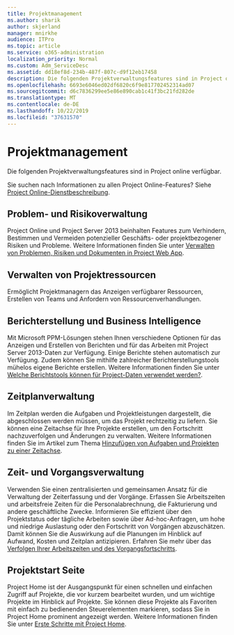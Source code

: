 ```yaml
---
title: Projektmanagement
ms.author: sharik
author: skjerland
manager: mnirkhe
audience: ITPro
ms.topic: article
ms.service: o365-administration
localization_priority: Normal
ms.custom: Adm_ServiceDesc
ms.assetid: dd18ef8d-234b-487f-807c-d9f12eb17458
description: Die folgenden Projektverwaltungsfeatures sind in Project online verfügbar.
ms.openlocfilehash: 6693e6046ed02df6820c6f9e817702452314ad07
ms.sourcegitcommit: d6c7836299ee5e86e890cab1c41f3bc21fd282de
ms.translationtype: MT
ms.contentlocale: de-DE
ms.lasthandoff: 10/22/2019
ms.locfileid: "37631570"
---
```

# <a name="project-management"></a>Projektmanagement

Die folgenden Projektverwaltungsfeatures sind in Project online verfügbar.
  
Sie suchen nach Informationen zu allen Project Online-Features? Siehe [Project Online-Dienstbeschreibung](project-online-service-description.md).
  
## <a name="issues-and-risk-management"></a>Problem- und Risikoverwaltung

Project Online und Project Server 2013 beinhalten Features zum Verhindern, Bestimmen und Vermeiden potenzieller Geschäfts- oder projektbezogener Risiken und Probleme. Weitere Informationen finden Sie unter [Verwalten von Problemen, Risiken und Dokumenten in Project Web App](https://go.microsoft.com/fwlink/?LinkId=402634).
  
## <a name="manage-project-resources"></a>Verwalten von Projektressourcen

Ermöglicht Projektmanagern das Anzeigen verfügbarer Ressourcen, Erstellen von Teams und Anfordern von Ressourcenverhandlungen.
  
## <a name="reporting-and-business-intelligence"></a>Berichterstellung und Business Intelligence

Mit Microsoft PPM-Lösungen stehen Ihnen verschiedene Optionen für das Anzeigen und Erstellen von Berichten und für das Arbeiten mit Project Server 2013-Daten zur Verfügung. Einige Berichte stehen automatisch zur Verfügung. Zudem können Sie mithilfe zahlreicher Berichterstellungstools mühelos eigene Berichte erstellen. Weitere Informationen finden Sie unter [Welche Berichtstools können für Project-Daten verwendet werden?](https://go.microsoft.com/fwlink/?LinkId=402642).
  
## <a name="schedule-management"></a>Zeitplanverwaltung

Im Zeitplan werden die Aufgaben und Projektleistungen dargestellt, die abgeschlossen werden müssen, um das Projekt rechtzeitig zu liefern. Sie können eine Zeitachse für Ihre Projekte erstellen, um den Fortschritt nachzuverfolgen und Änderungen zu verwalten. Weitere Informationen finden Sie im Artikel zum Thema [Hinzufügen von Aufgaben und Projekten zu einer Zeitachse](https://go.microsoft.com/fwlink/?LinkID=402655).
  
## <a name="time-and-task-management"></a>Zeit- und Vorgangsverwaltung

Verwenden Sie einen zentralisierten und gemeinsamen Ansatz für die Verwaltung der Zeiterfassung und der Vorgänge. Erfassen Sie Arbeitszeiten und arbeitsfreie Zeiten für die Personalabrechnung, die Fakturierung und andere geschäftliche Zwecke. Informieren Sie effizient über den Projektstatus oder tägliche Arbeiten sowie über Ad-hoc-Anfragen, um hohe und niedrige Auslastung oder den Fortschritt von Vorgängen abzuschätzen. Damit können Sie die Auswirkung auf die Planungen im Hinblick auf Aufwand, Kosten und Zeitplan antizipieren. Erfahren Sie mehr über das [Verfolgen Ihrer Arbeitszeiten und des Vorgangsfortschritts](https://go.microsoft.com/fwlink/p/?LinkId=271321).

## <a name="project-home"></a>Projektstart Seite

Project Home ist der Ausgangspunkt für einen schnellen und einfachen Zugriff auf Projekte, die vor kurzem bearbeitet wurden, und um wichtige Projekte im Hinblick auf Projekte. Sie können diese Projekte als Favoriten mit einfach zu bedienenden Steuerelementen markieren, sodass Sie in Project Home prominent angezeigt werden. Weitere Informationen finden Sie unter [Erste Schritte mit Project Home](https://support.office.com/article/get-started-with-project-home-a3b38418-35e7-4df4-8e4a-ba6a4fa0562a?ui=en-US&rs=en-US&ad=US).
